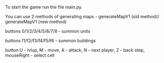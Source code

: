  To start the game run the file main.py.

You can use 2 methods of generating maps - generateMapV1 (old method)/ generateMapV1 (new method)

buttons 0/1/2/3/4/5/6/7/8 - summon units

buttons f1/f2/f3/f4/f5/f6 - summon buildings

button U - lvlup, M - move, A - attack, N - next player, Z - back step, mouseRight - select cell
